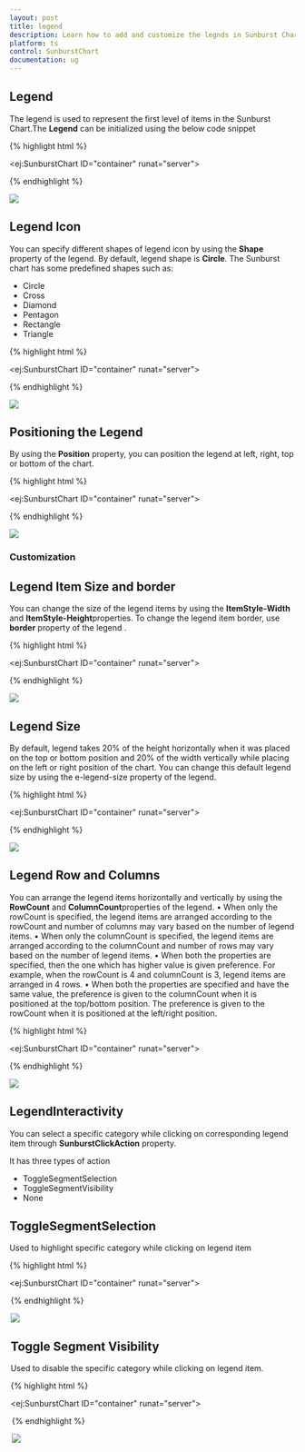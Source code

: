 ```yaml
---
layout: post
title: legend
description: Learn how to add and customize the legnds in Sunburst Chart.
platform: ts
control: SunburstChart
documentation: ug
---
```


## Legend
The legend is used to represent the first level of items in the Sunburst Chart.The **Legend** can be initialized using the below code snippet

{% highlight html %}

<ej:SunburstChart  ID="container" runat="server"> 
 <Legend Visible="true"></Legend>                               
</ej:SunburstChart> 

 {% endhighlight %}

![](Legend_images/Legend_img1.png)

## Legend Icon 

You can specify different shapes of legend icon by using the **Shape** property of the legend. By default, legend shape is **Circle**. The Sunburst chart has some predefined shapes such as:
* Circle
* Cross
* Diamond
* Pentagon
* Rectangle
* Triangle

{% highlight html %}

<ej:SunburstChart  ID="container" runat="server"> 
 <Legend Visible="true" Shape="Pentagon"></Legend>                               
</ej:SunburstChart> 

{% endhighlight %}

![](Legend_images/Legend_img2.png)
 
## Positioning the Legend

By using the **Position** property, you can position the legend at left, right, top or bottom of the chart. 

{% highlight html %}

<ej:SunburstChart  ID="container" runat="server"> 
 <Legend Visible="true" Position="Top"></Legend>                               
</ej:SunburstChart> 

{% endhighlight %}

![](Legend_images/Legend_img3.png)
 
### Customization

## Legend Item Size and border
You can change the size of the legend items by using the **ItemStyle-Width** and **ItemStyle-Height**properties. To change the legend item border, use **border** property of the legend .

{% highlight html %}

<ej:SunburstChart  ID="container" runat="server"> 
<Legend Visible="true" Position="Top" ItemStyle-Height="13" ItemStyle-Width="13">
<Border Color="#FF0000" Width="1"></Border>
</Legend>                               
</ej:SunburstChart> 

{% endhighlight %}

![](Legend_images/Legend_img4.png)

## Legend Size

By default, legend takes 20% of the height horizontally when it was placed on the top or bottom position and 20% of the width vertically while placing on the left or right position of the chart. You can change this default legend size by using the e-legend-size property of the legend.

{% highlight html %}

<ej:SunburstChart  ID="container" runat="server"> 
<Legend Visible="true" Position="Top" Size-Height="75" Size-Width="200">
<Border Color="#FF0000" Width="1"></Border>
</Legend>                               
</ej:SunburstChart> 

{% endhighlight %}

 ![](Legend_images/Legend_img5.png)

## Legend Row and Columns

You can arrange the legend items horizontally and vertically by using the **RowCount** and **ColumnCount**properties of the legend.
•	When only the rowCount is specified, the legend items are arranged according to the rowCount and number of columns may vary based on the number of legend items.
•	When only the columnCount is specified, the legend items are arranged according to the columnCount and number of rows may vary based on the number of legend items.
•	When both the properties are specified, then the one which has higher value is given preference. For example, when the rowCount is 4 and columnCount is 3, legend items are arranged in 4 rows.
•	When both the properties are specified and have the same value, the preference is given to the columnCount when it is positioned at the top/bottom position. The preference is given to the rowCount when it is positioned at the left/right position.
 
{% highlight html %}

<ej:SunburstChart  ID="container" runat="server"> 
<Legend Visible="true" Position="Top" RowCount="2" ColumnCount="3">
</Legend>                               
</ej:SunburstChart> 

{% endhighlight %}

![](Legend_images/Legend_img6.png)
 
## LegendInteractivity

You can select a specific category while clicking on corresponding legend item through **SunburstClickAction** property. 

It has three types of action
*	ToggleSegmentSelection
*	ToggleSegmentVisibility
*	None

## ToggleSegmentSelection

Used to highlight specific category while clicking on legend item

{% highlight html %}

<ej:SunburstChart  ID="container" runat="server"> 
<Legend Visible="true" SunburstClickAction="ToggleSegmentSelection"
</Legend>                               
</ej:SunburstChart> 



{% endhighlight %}

![](Legend_images/Legend_img7.png)
 
## Toggle Segment Visibility

Used to disable the specific category while clicking on legend item.

{% highlight html %}

<ej:SunburstChart  ID="container" runat="server"> 
<Legend Visible="true" SunburstClickAction="ToggleSegmentVisibility"
</Legend>                               
</ej:SunburstChart> 


{% endhighlight %}


![](Legend_images/Legend_img8.png)


